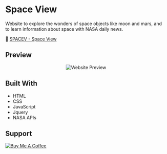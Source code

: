 # Space View
Website to explore the wonders of space objects like moon and mars, and to learn information about space with NASA daily news.

:rocket: [SPACEV - Space View](https://arwildo.com/space-view/)


## Preview
<p align="center">
  <img src="https://arwildo.com/assets/images/Space%20view.png?raw=true" alt="Website Preview"/>
</p>


## Built With

* HTML
* CSS
* JavaScript
* Jquery
* NASA APIs


## Support

<a href="https://www.buymeacoffee.com/Arwildo " target="_blank"><img src="https://www.buymeacoffee.com/assets/img/custom_images/white_img.png" alt="Buy Me A Coffee" style="height: auto !important;width: auto !important;" ></a>
